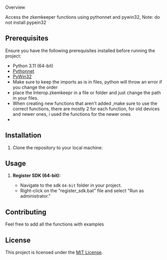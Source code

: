 

Overview

Access the zkemkeeper functions using pythonnet and pywin32, Note: do not install pypein32

## Prerequisites

Ensure you have the following prerequisites installed before running the project:

- Python 3.11 (64-bit)
- [Pythonnet](https://pypi.org/project/pythonnet/)
- [PyWin32](https://pypi.org/project/pywin32/)
- Make sure to keep the imports as is in files, python will throw an error if you change the order
- place the Interop.zkemkeepr in a file or folder and just change the path in your files.
- When creating new functions that aren't added ,make sure to use the correct functions, there are mostly 2 for each function, for old devices and newer ones, i used the functions for the newer ones
- 

## Installation

1. Clone the repository to your local machine:

    


    

## Usage

1. **Register SDK (64-bit):**

    - Navigate to the sdk `64-bit` folder in your project.
    - Right-click on the "register_sdk.bat" file and select "Run as administrator."




## Contributing

Feel free to add all the functions with examples 

## License



This project is licensed under the [MIT License](LICENSE).








